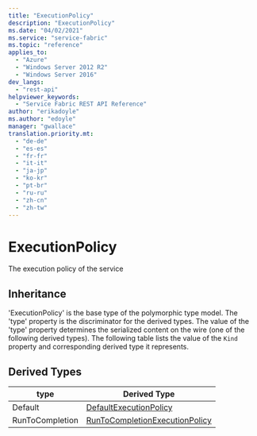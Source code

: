 ```yaml
---
title: "ExecutionPolicy"
description: "ExecutionPolicy"
ms.date: "04/02/2021"
ms.service: "service-fabric"
ms.topic: "reference"
applies_to: 
  - "Azure"
  - "Windows Server 2012 R2"
  - "Windows Server 2016"
dev_langs: 
  - "rest-api"
helpviewer_keywords: 
  - "Service Fabric REST API Reference"
author: "erikadoyle"
ms.author: "edoyle"
manager: "gwallace"
translation.priority.mt: 
  - "de-de"
  - "es-es"
  - "fr-fr"
  - "it-it"
  - "ja-jp"
  - "ko-kr"
  - "pt-br"
  - "ru-ru"
  - "zh-cn"
  - "zh-tw"
---
```

# ExecutionPolicy

The execution policy of the service
## Inheritance

'ExecutionPolicy' is the base type of the polymorphic type model. The 'type' property is the discriminator for the derived types. 
The value of the 'type' property determines the serialized content on the wire (one of the following derived types). 
The following table lists the value of the `Kind` property and corresponding derived type it represents.
## Derived Types

| type | Derived Type |
| --- | --- | 
| Default | [DefaultExecutionPolicy](sfclient-model-defaultexecutionpolicy.md) |
| RunToCompletion | [RunToCompletionExecutionPolicy](sfclient-model-runtocompletionexecutionpolicy.md) |

